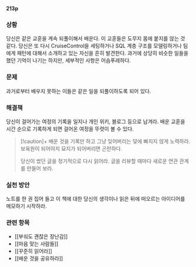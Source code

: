 **213p**

### 상황
당신은 같은 교훈을 계속 되풀이해서 배운다. 이 교훈들은 도무지 몸에 붙지를 않는 것 같다. 당신은 또 다시 CruiseControl을 세팅하거나 SQL 계층 구조를 모델링하거나 팀에게 패턴에 대해서 소개하고 있는 자신을 흔히 발견한다. 과거에 상당히 비슷한 일들을 했던 기억이 나기는 하지만, 세부적인 사항은 어슴푸레하다.

### 문제
과거로부터 배우지 못하는 이들은 같은 일을 되풀이하도록 되어 있다.

### 해결책
당신이 걸어가는 여정의 기록을 일지나 개인 위키, 블로그 등으로 남겨라. 배운 교훈을 시간 순으로 기록하게 되면 걸어온 여정을 뚜렷이 볼 수 있다.

> [!caution]+ 
> 배운 것을 기록만 하고 그냥 잊어버리는 덫에 빠지지 않게 노력하라. 보육원이 되어야지 묘지가 되어버리면 곤란하다.
> 
> 당신이 썼던 글을 정기적으로 다시 읽어라. 글을 리뷰할 때마다 새로운 연관 관계를 만들어 보라.

### 실천 방안
노트를 한 권 집어 들고 이 책에 대한 당신의 생각이나 읽은 뒤에 떠오르는 아이디어를 메모하기 시작하라.

### 관련 항목
+ [[부숴도 괜찮은 장난감]]
+ [[마음 맞는 사람들]]
+ [[꾸준히 읽어라]]
+ [[배운 것을 공유하라]]